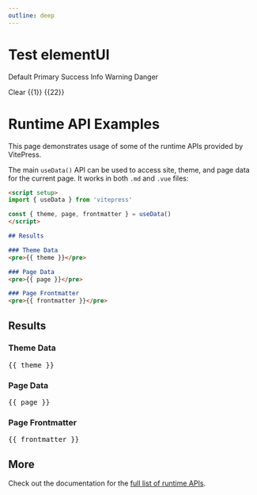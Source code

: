 ```yaml
---
outline: deep
---
```

# Test elementUI
<el-button>Default</el-button>
<el-button type="primary">Primary</el-button>
<el-button type="success">Success</el-button>
<el-button type="info">Info</el-button>
<el-button type="warning">Warning</el-button>
<el-button type="danger">Danger</el-button>
<el-card style="max-width: 720px">

<el-form :inline="true" :model="formInline" class="demo-form-inline">
<el-form-item>
    <el-button  @click="clear">Clear</el-button>
    </el-form-item>
</el-form>

<el-descriptions title="" :column="2" border>
<el-descriptions-item label="商" width="100px">{{1}}</el-descriptions-item>
<el-descriptions-item label="余数" width="100px">{{22}}</el-descriptions-item>
</el-descriptions>
</el-card>

# Runtime API Examples

This page demonstrates usage of some of the runtime APIs provided by VitePress.

The main `useData()` API can be used to access site, theme, and page data for the current page. It works in both `.md` and `.vue` files:

```md
<script setup>
import { useData } from 'vitepress'

const { theme, page, frontmatter } = useData()
</script>

## Results

### Theme Data
<pre>{{ theme }}</pre>

### Page Data
<pre>{{ page }}</pre>

### Page Frontmatter
<pre>{{ frontmatter }}</pre>
```

<script setup>
import { useData } from 'vitepress'

const { site, theme, page, frontmatter } = useData()
</script>

## Results

### Theme Data
<pre>{{ theme }}</pre>

### Page Data
<pre>{{ page }}</pre>

### Page Frontmatter
<pre>{{ frontmatter }}</pre>

## More

Check out the documentation for the [full list of runtime APIs](https://vitepress.dev/reference/runtime-api#usedata).
